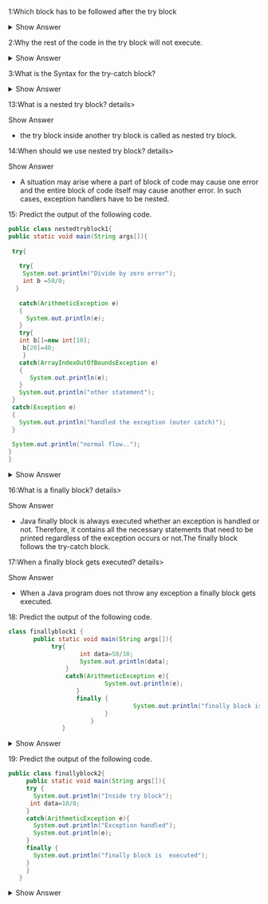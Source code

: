 1:Which block has to be followed after the try block
<details><summary> Show Answer</summary>
- catch or finally block.
</details>

2:Why the rest of the code in the try block will not execute.
<details><summary> Show Answer</summary>
- whenever an exception is occurred in the try block the rest of the code will not execute.
</details>

3:What is the Syntax for the try-catch block? 
<details><summary> Show Answer</summary>
``` java
 try{

 }
 catch(Exceptionclass Exceptionobject){

 }
```
</details>

4:Can we have multiple catch blocks with the single try block.
<details><summary> Show Answer</summary>
- yes
</details>

5:Who handles the exception if the exception is not handled by the programmer itself.
<details><summary> Show Answer</summary>
- Java Virtual Machine(JVM).
</details>

6:What is the role of JVM in default ExceptionHandling mechanism.
<details><summary> Show Answer</summary>
-Prints out the exception description
-Prints the StackTrace
-Causes the program to terminate.
</details>

7:How the normal flow of the program is maintained in the exception handling mechanism.
<details><summary> Show Answer</summary>
- if the programmer handles the exception.
</details>

8: Predict the output of the following code.
 ``` java   
public class Example1 {    
  public static void main(String[] args) {    
     int a=10/0;   
          
        System.out.println("Exception Occurred");   
  }    
}
```
<details><summary> Show Answer</summary>
- /by zero
</details>

8: Predict the output of the following code.
 ``` java   
public class trycatchexample1 {  
  
    public static void main(String[] args) {  
        try  
        {  
        int b=5/0;  
        }  
        catch(ArithmeticException e)  
        {  
            System.out.println(e);  
        }  
        System.out.println("Exception Occurred");  
    }  
      
}  
```
<details><summary> Show Answer</summary>
- /by zero
- Exception Occurred
</details>

9: Predict the output of the following code.
 ``` java   
public class trycatchexample3 {  
  
    public static void main(String[] args) {  
        try  
        {  
        int c=25/0;  
        }  
        catch(ArithmeticException e)  
        {  
            System.out.println("A number cannot be divided  by zero");  
        }    
    }  
      
}  
```
<details><summary> Show Answer</summary>
- A number cannot be divided  by zero
</details>

10: Predict the output of the following code.
 ``` java   
public class trycatchexample4 {  
  
    public static void main(String[] args) {  
        try  
        {  
        int c[]=new int[10];  
        c[22]=50;
        }  
        catch(ArrayIndexOutOfBoundsException e)  
        {  
            System.out.println("Array index error");  
        }    
    }  
      
}  
```
<details><summary> Show Answer</summary>
-Array index error
</details>

11: Predict the output of the following code.
 ``` java   
import java.io.*;
  
public class trycatchexample5 {  
  
    public static void main(String[] args) {  

        PrintWriter p;  
        try {  
            p = new PrintWriter("abc.txt");  
            p.println("Exception Occurred");  
            }  

        catch (FileNotFoundException e) {  
              
            System.out.println("The File location is not found");  
        }         
     
    }  
}  
```
<details><summary> Show Answer</summary>
-The File location is not found
</details>

12:How catch block is executed in multiple catch blocks?
details><summary> Show Answer</summary>
-All the catch blocks must be ordered from most specific to most generic i.e it should start from ArithmeticException class and then to the Exception class.
</details>

13:What is a nested try  block?
details><summary> Show Answer</summary>
- the try block inside another try block is called as nested try block.
</details>

14:When should we use nested try  block?
details><summary> Show Answer</summary>
- A situation may arise where a part of  block of code may cause one error and the entire block of code itself may cause another error. In such cases, exception handlers have to be nested.
</details>

15: Predict the output of the following code.
 ``` java   
public class nestedtryblock1{    
 public static void main(String args[]){   
    
  try{    
  
    try{    
     System.out.println("Divide by zero error");    
     int b =50/0;    
   }  
  
    catch(ArithmeticException e)  
    {  
      System.out.println(e);  
    }    
    try{    
    int b[]=new int[10];    
     b[20]=40;    
     }  
    catch(ArrayIndexOutOfBoundsException e)  
    {  
       System.out.println(e);  
    }      
    System.out.println("other statement");    
  }  
  catch(Exception e)  
  {  
    System.out.println("handled the exception (outer catch)");  
  }    
    
  System.out.println("normal flow..");    
 }    
}  
```
<details><summary> Show Answer</summary>
- Divide by zero error
- /by zero
- Index 10 out of bounds for length 10
</details>

16:What is a finally  block?
details><summary> Show Answer</summary>
- Java finally block is always executed whether an exception is handled or not. Therefore, it contains all the necessary statements that need to be printed regardless of the exception occurs or not.The finally block follows the try-catch block.
</details>

17:When a finally block gets executed?
details><summary> Show Answer</summary>
- When a Java program does not throw any exception a finally block gets  executed.
</details>

18: Predict the output of the following code.
 ``` java   
class finallyblock1 {    
        public static void main(String args[]){    
             try{    
                     int data=50/10;    
                     System.out.println(data);    
                 }    
                 catch(ArithmeticException e){  
	                        System.out.println(e);  
	                }    
                    finally {  
                                	System.out.println("finally block is executed");  
	                        }     
                        }    
                }    
```
<details><summary> Show Answer</summary>
- 5
- finally block is executed
</details>

19: Predict the output of the following code.
 ``` java   
public class finallyblock2{    
      public static void main(String args[]){   
      try {    
        System.out.println("Inside try block");  
       int data=10/0;      
      }   
      catch(ArithmeticException e){  
        System.out.println("Exception handled");  
        System.out.println(e);  
      }   
      finally {  
        System.out.println("finally block is  executed");  
      }      
      }    
    }  
```
<details><summary> Show Answer</summary>
- Inside try block
- Exception handled
- / by zero
- finally block is executed
</details>